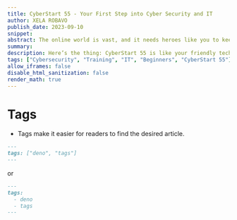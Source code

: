 ```yaml
---
title: CyberStart 55 - Your First Step into Cyber Security and IT 
author: XELA ROBAVO
publish_date: 2023-09-10
snippet: 
abstract: The online world is vast, and it needs heroes like you to keep it safe. Are you new to tech? Curious about cybersecurity? I got you! Welcome to CyberStart 55, a training made especially for beginners to kickstart their journey.
summary:
description: Here’s the thing: CyberStart 55 is like your friendly tech guide. If terms like "networking" or "data privacy" sound confusing, don’t worry! We’ll break it all down for you, step by step. And here’s the cherry on top: finish the course and you get to try out what you’ve learned with a real-world internship!
tags: ["Cybersecurity", "Training", "IT", "Beginners", "CyberStart 55"]
allow_iframes: false
disable_html_sanitization: false
render_math: true
---
```


# Tags

- Tags make it easier for readers to find the desired article.

```markdown
---
tags: ["deno", "tags"]
---
```

or

```markdown
---
tags:
  - deno
  - tags
---
```
